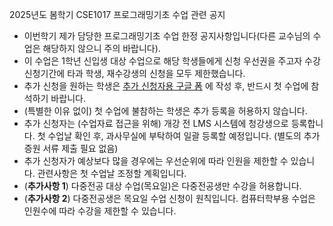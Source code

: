 2025년도 봄학기 CSE1017 프로그래밍기초 수업 관련 공지
- 이번학기 제가 담당한 프로그래밍기초 수업 한정 공지사항입니다(다른 교수님의 수업은 해당하지 않으니 주의 바랍니다).
- 이 수업은 1학년 신입생 대상 수업으로 해당 학생들에게 신청 우선권을 주고자 수강신청기간에 타과 학생, 재수강생의 신청을 모두 제한했습니다.
- 추가 신청을 원하는 학생은 [추가 신청자용 구글 폼](https://forms.gle/o1RGviHPm6bYuSg87) 에 작성 후, 반드시 첫 수업에 참석하기 바랍니다.
- (특별한 이유 없이) 첫 수업에 불참하는 학생은 추가 등록을 허용하지 않습니다.
- 추가 신청자는 (수업자료 접근을 위해) 개강 전 LMS 시스템에 청강생으로 등록합니다. 첫 수업날 확인 후, 과사무실에 부탁하여 일괄 등록할 예정입니다. (별도의 추가증원 서류 제출 필요 없음)
- 추가 신청자가 예상보다 많을 경우에는 우선순위에 따라 인원을 제한할 수 있습니다. 관련사항은 첫 수업날 조정할 계획입니다.
- (**추가사항 1**) 다중전공 대상 수업(목요일)은 다중전공생만 수강을 허용합니다.
- (**추가사항 2**) 다중전공생은 목요일 수업 신청이 원칙입니다. 컴퓨터학부용 수업은 인원수에 따라 수강을 제한할 수 있습니다.
